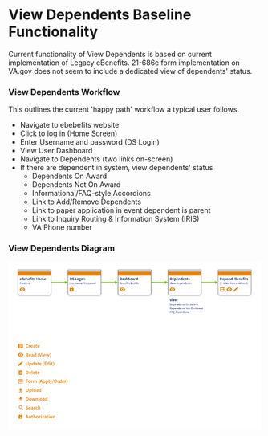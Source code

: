# View Dependents Baseline Functionality
Current functionality of View Dependents is based on current implementation of Legacy eBenefits. 21-686c form implementation on VA.gov does not seem to include a dedicated view of dependents' status.

### View Dependents Workflow
This outlines the current 'happy path' workflow a typical user follows.
- Navigate to ebebefits website
- Click to log in (Home Screen)
- Enter Username and password (DS Login)
- View User Dashboard
- Navigate to Dependents (two links on-screen)
- If there are dependent in system, view dependents' status
  - Dependents On Award
  - Dependents Not On Award
  - Informational/FAQ-style Accordions
  - Link to Add/Remove Dependents
  - Link to paper application in event dependent is parent
  - Link to Inquiry Routing & Information System (IRIS)
  - VA Phone number
### View Dependents Diagram
![View Dependents Flow](https://github.com/department-of-veterans-affairs/va.gov-team/blob/master/teams/vsa/teams/ebenefits/design/dependents/View_Dependents_Flow_W1.png)
